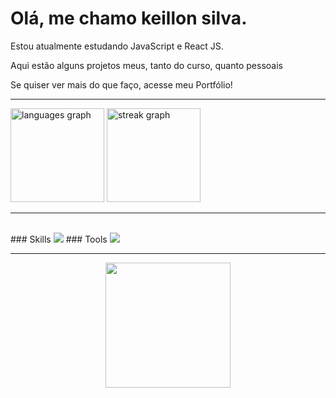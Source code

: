 <!--Apresentação -->
<h1>Olá, me chamo keillon silva.</h1>
<p>Estou atualmente estudando JavaScript e React JS.</p>
<p>Aqui estão alguns projetos meus, tanto do curso, quanto pessoais</p>
<p>Se quiser ver mais do que faço, acesse meu Portfólio!</p>

<hr>
<!--Stats-->
<div align="left">
  <img src="https://github-readme-stats.vercel.app/api/top-langs?username=keillon&locale=en&hide_title=false&layout=compact&card_width=320&langs_count=5&theme=synthwave&hide_border=false&order=2" height="150" alt="languages graph"  />
  <img src="https://streak-stats.demolab.com?user=keillon&locale=en&mode=daily&theme=synthwave&hide_border=false&border_radius=5&order=3" height="150" alt="streak graph"  />
</div>

<hr>
<!--Stacks-->
<div style="display: inline_block"><br>
  ### Skills
  <img src="https://skillicons.dev/icons?i=html,css,js,react,bootstrap, sass"></img>
  ### Tools
<img src="https://skillicons.dev/icons?i=git,github,vscode,figma,postman"></img>
</div>

<hr>

<div align="center">
  <img height="200" autoplay src="https://i.pinimg.com/originals/ec/5f/37/ec5f377a267f9e999a5f4b13bd0fb102.gif"  />
</div>
